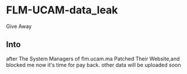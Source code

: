 # FLM-UCAM-data_leak
Give Away
## Into
after The System Managers of flm.ucam.ma  Patched Their Website,and blocked me now it's time for pay back.
other data will be uploaded soon
